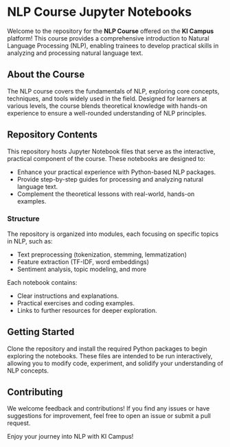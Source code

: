 # NLP Course Jupyter Notebooks  

Welcome to the repository for the **NLP Course** offered on the **KI Campus** platform! This course provides a comprehensive introduction to Natural Language Processing (NLP), enabling trainees to develop practical skills in analyzing and processing natural language text.  

## About the Course  
The NLP course covers the fundamentals of NLP, exploring core concepts, techniques, and tools widely used in the field. Designed for learners at various levels, the course blends theoretical knowledge with hands-on experience to ensure a well-rounded understanding of NLP principles.  

## Repository Contents  
This repository hosts Jupyter Notebook files that serve as the interactive, practical component of the course. These notebooks are designed to:  
- Enhance your practical experience with Python-based NLP packages.  
- Provide step-by-step guides for processing and analyzing natural language text.  
- Complement the theoretical lessons with real-world, hands-on examples.  

### Structure  
The repository is organized into modules, each focusing on specific topics in NLP, such as:  
- Text preprocessing (tokenization, stemming, lemmatization)  
- Feature extraction (TF-IDF, word embeddings)  
- Sentiment analysis, topic modeling, and more  

Each notebook contains:  
- Clear instructions and explanations.  
- Practical exercises and coding examples.  
- Links to further resources for deeper exploration.  

## Getting Started  
Clone the repository and install the required Python packages to begin exploring the notebooks. These files are intended to be run interactively, allowing you to modify code, experiment, and solidify your understanding of NLP concepts.  

## Contributing  
We welcome feedback and contributions! If you find any issues or have suggestions for improvement, feel free to open an issue or submit a pull request.  

Enjoy your journey into NLP with KI Campus!

